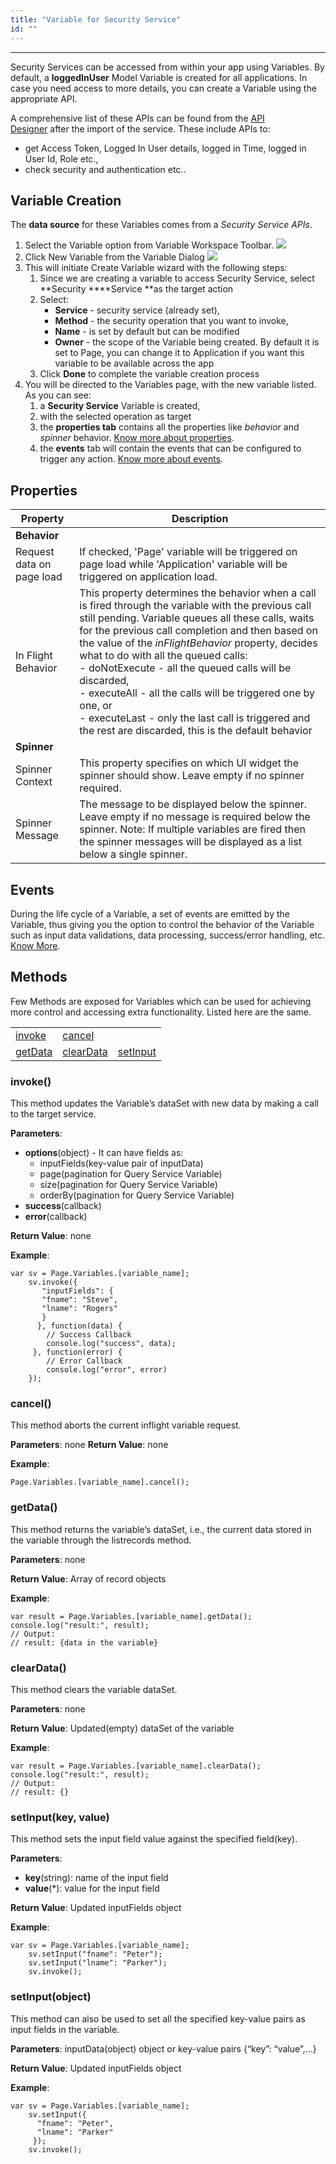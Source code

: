 ```yaml
---
title: "Variable for Security Service"
id: ""
---
```

---

Security Services can be accessed from within your app using Variables. By default, a **loggedInUser** Model Variable is created for all applications. In case you need access to more details, you can create a Variable using the appropriate API.

A comprehensive list of these APIs can be found from the [API Designer](/learn/assets/API_Access.png) after the import of the service. These include APIs to:

- get Access Token, Logged In User details, logged in Time, logged in User Id, Role etc.,
- check security and authentication etc..

## Variable Creation

The **data source** for these Variables comes from a _Security Service APIs_.

1. Select the Variable option from Variable Workspace Toolbar. [![](/learn/assets/var_sel.png)](/learn/assets/var_sel.png)
2. Click New Variable from the Variable Dialog [![](/learn/assets/var_new.png?v=20)](/learn/assets/var_new.png?v=20)
3. This will initiate Create Variable wizard with the following steps:
    1. Since we are creating a variable to access Security Service, select **Security ****Service **as the target action
    2. Select:
        - **Service** - security service (already set),
        - **Method** - the security operation that you want to invoke,
        - **Name** - is set by default but can be modified
        - **Owner** - the scope of the Variable being created. By default it is set to Page, you can change it to Application if you want this variable to be available across the app
    3. Click **Done** to complete the variable creation process
4. You will be directed to the Variables page, with the new variable listed. As you can see:
    1. a **Security Service** Variable is created,
    2. with the selected operation as target
    3. the **properties tab** contains all the properties like _behavior_ and _spinner_ behavior. [Know more about properties](#properties).
    4. the **events** tab will contain the events that can be configured to trigger any action. [Know more about events](#events).

## Properties

| **Property** | **Description** |
| --- | --- |
| **Behavior** ||
| Request data on page load | If checked, 'Page' variable will be triggered on page load while 'Application' variable will be triggered on application load. |
| In Flight Behavior | This property determines the behavior when a call is fired through the variable with the previous call still pending. Variable queues all these calls, waits for the previous call completion and then based on the value of the _inFlightBehavior_ property, decides what to do with all the queued calls: <br> - doNotExecute - all the queued calls will be discarded, <br> - executeAll - all the calls will be triggered one by one, or <br> - executeLast - only the last call is triggered and the rest are discarded, this is the default behavior <br> |
| **Spinner** ||
| Spinner Context | This property specifies on which UI widget the spinner should show. Leave empty if no spinner required. |
| Spinner Message | The message to be displayed below the spinner. Leave empty if no message is required below the spinner. Note: If multiple variables are fired then the spinner messages will be displayed as a list below a single spinner. |

## Events

During the life cycle of a Variable, a set of events are emitted by the Variable, thus giving you the option to control the behavior of the Variable such as input data validations, data processing, success/error handling, etc. [Know More](/learn/app-development/variables/variables-actions/#events-implementation).

## Methods

Few Methods are exposed for Variables which can be used for achieving more control and accessing extra functionality. Listed here are the same.

<table class="reference notranslate"><tbody><tr><td><a href="#invoke">invoke</a></td><td><a href="#cancel">cancel</a></td></tr><tr><td><a href="#getData">getData</a></td><td><a href="#clearData">clearData</a></td><td><a href="#setInput">setInput</a></td></tr></tbody></table>

### invoke()

This method updates the Variable’s dataSet with new data by making a call to the target service.

**Parameters**:

- **options**(object) - It can have fields as:
    - inputFields(key-value pair of inputData)
    - page(pagination for Query Service Variable)
    - size(pagination for Query Service Variable)
    - orderBy(pagination for Query Service Variable)
- **success**(callback)
- **error**(callback)

**Return Value**: none

**Example**:
```
var sv = Page.Variables.[variable_name];
    sv.invoke({
       "inputFields": {
       "fname": "Steve",
       "lname": "Rogers"
       }
      }, function(data) {
        // Success Callback
        console.log("success", data);
     }, function(error) {
        // Error Callback
        console.log("error", error)
    });
```
### cancel()

This method aborts the current inflight variable request.

**Parameters**: none **Return Value**: none

**Example**:
```
Page.Variables.[variable_name].cancel();
```
### getData()

This method returns the variable’s dataSet, i.e., the current data stored in the variable through the listrecords method.

**Parameters**: none

**Return Value**: Array of record objects

**Example**:
```
var result = Page.Variables.[variable_name].getData();
console.log("result:", result);
// Output: 
// result: {data in the variable}
```
### clearData()

This method clears the variable dataSet.

**Parameters**: none

**Return Value**: Updated(empty) dataSet of the variable

**Example**:
```
var result = Page.Variables.[variable_name].clearData();
console.log("result:", result);
// Output: 
// result: {}
```
### setInput(key, value)

This method sets the input field value against the specified field(key).

**Parameters**:

- **key**(string): name of the input field
- **value**(*): value for the input field

**Return Value**: Updated inputFields object

**Example**:
```
var sv = Page.Variables.[variable_name];
    sv.setInput("fname": "Peter");
    sv.setInput("lname": "Parker");
    sv.invoke();
```
### setInput(object)

This method can also be used to set all the specified key-value pairs as input fields in the variable.

**Parameters**: inputData(object) object or key-value pairs {“key”: “value”,…}

**Return Value**: Updated inputFields object

**Example**:
```
var sv = Page.Variables.[variable_name];
    sv.setInput({
      "fname": "Peter",
      "lname": "Parker"
     });
    sv.invoke();
```
